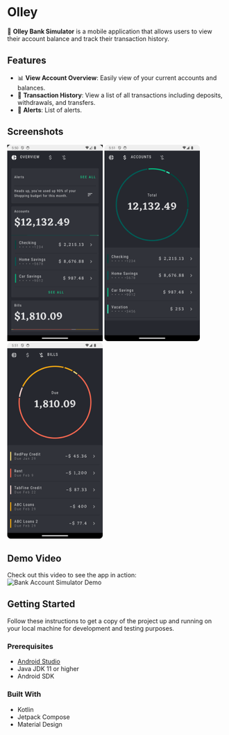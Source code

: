 # Olley

🚀 **Olley Bank Simulator** is a mobile application that allows users to view their account balance
and track their transaction history.

## Features

- 📊 **View Account Overview**: Easily view of your current accounts and balances.
- 📜 **Transaction History**: View a list of all transactions including deposits, withdrawals, and
  transfers.
- 🔔 **Alerts**: List of alerts.

## Screenshots

<p float="left">
    <img src="Screenshot_20240520_175103.png" alt="Screenshot 1" width="220"/>
    <img src="Screenshot_20240520_175133.png" alt="Screenshot 2" width="220"/>
    <img src="Screenshot_20240520_175151.png" alt="Screenshot 2" width="220"/>
</p>

## Demo Video

Check out this video to see the app in action:
![Bank Account Simulator Demo](Demo.gif)

## Getting Started

Follow these instructions to get a copy of the project up and running on your local machine for
development and testing purposes.

### Prerequisites

- [Android Studio](https://developer.android.com/studio)
- Java JDK 11 or higher
- Android SDK

### Built With
- Kotlin
- Jetpack Compose
- Material Design



